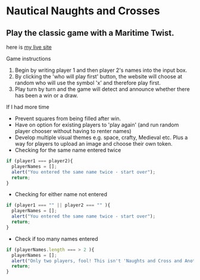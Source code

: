 # Nautical Naughts and Crosses
## Play the classic game with a Maritime Twist.

here is [my live site](https://a-rutnam.github.io/tictactoe/)

Game instructions
1. Begin by writing player 1 and then player 2's names into the input box.
2. By clicking the 'who will play first' button, the website will choose at random who will use the symbol 'x' and therefore play first.
3. Play turn by turn and the game will detect and announce whether there has been a win or a draw.



If I had more time
- Prevent squares from being filled after win.
- Have on option for existing players to 'play again' (and run random player chooser without having to renter names)
- Develop multiple visual themes e.g. space, crafty, Medieval etc. Plus a way for players to upload an image and choose their own token.
- Checking for the same name entered twice


```JavaScript
if (player1 === player2){
  playerNames = [];
  alert("You entered the same name twice - start over");
  return;
}
```
- Checking for either name not entered
```JavaScript
if (player1 === "" || player2 === "" ){
  playerNames = [];
  alert("You entered the same name twice - start over");
  return;
}
```
- Check if too many names entered
```JavaScript
if (playerNames.length === > 2 ){
  playerNames = [];
  alert("Only two players, fool! This isn't 'Naughts and Cross and Another Thing!'");
  return;
}
```
